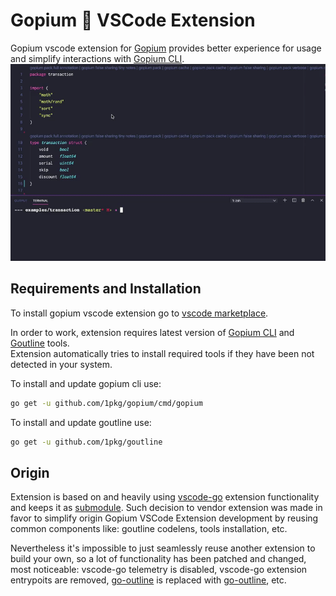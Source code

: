 # Gopium 🌺 VSCode Extension

Gopium vscode extension for [Gopium](../../README.MD) provides better experience for usage and simplify interactions with [Gopium CLI](../gopium/README.MD).
![](../../vscode.gif)

## Requirements and Installation

To install gopium vscode extension go to [vscode marketplace](https://marketplace.visualstudio.com/items?itemName=1pkg.gopium).

In order to work, extension requires latest version of [Gopium CLI](../gopium/README.MD) and [Goutline](https://github.com/1pkg/goutline) tools.  
Extension automatically tries to install required tools if they have been not detected in your system.

To install and update gopium cli use:

```bash
go get -u github.com/1pkg/gopium/cmd/gopium
```

To install and update goutline use:

```bash
go get -u github.com/1pkg/goutline
```

## Origin

Extension is based on and heavily using [vscode-go](https://github.com/microsoft/vscode-go) extension functionality and keeps it as [submodule](src/vscode-go). Such decision to vendor extension was made in favor to simplify origin Gopium VSCode Extension development by reusing common components like: goutline codelens, tools installation, etc.

Nevertheless it's impossible to just seamlessly reuse another extension to build your own, so a lot of functionality has been patched and changed, most noticeable: vscode-go telemetry is disabled, vscode-go extension entrypoits are removed, [go-outline](https://github.com/ramya-rao-a/go-outline) is replaced with [go-outline](https://github.com/1pkg/goutline), etc.

